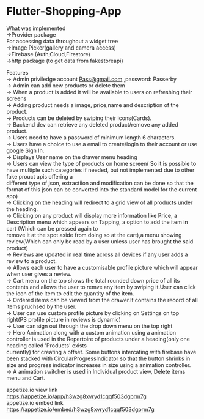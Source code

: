 # Flutter-Shopping-App


What was implemented  
->Provider package  
For accessing data throughout a widget tree  
->Image Picker(gallery and camera access)  
->Firebase (Auth,Cloud,Firestore)  
->http package (to get data from fakestoreapi)  

Features  
-> Admin priviledge account Pass@gmail.com ,password: Passerby  
-> Admin can add new products or delete them  
-> When a product is added it will be available to users on refreshing their screens  
-> Adding product needs a image, price,name and description of the product.  
-> Products can be deleted by swiping their icons(Cards).  
-> Backend dev can retrieve any deleted product/remove any added product.   
-> Users need to have a password of minimum length 6 characters.  
-> Users have a choice to use a email to create/login to their account or use google Sign In.  
-> Displays User name on the drawer menu heading  
-> Users can view the type of products on home screen( So it is possible to have multiple such categories if needed, but not implemented due to other fake prouct apis offering a   
different type of json, extractiion and modification can be done so that the format of this json can be converted into the standard model for the current app)  
-> Clicking on the heading will redirect to a grid view of all products under the heading.  
-> Clicking on any product will display more information like Price, a Description menu which appears on Tapping, a option to add the item in cart (Which can be pressed again to  
remove it at the spot aside from doing so at the cart),a menu showing review(Which can only be read by a user unless user has brought the said product)  
-> Reviews are updated in real time across all devices if any user adds a review to a product.  
-> Allows each user to have a customisable profile picture which will appear when user gives a review.   
-> Cart menu on the top shows the total rounded down price of all its contents and allows the user to remve any item by swiping it.User can click the icon of the item to edit the   quantity of the item.  
-> Ordered items can be viewed from the drawer.It contains the record of all items pruchsed by the user.  
-> User can use custom profile picture by clicking on Settings on top right(PS profile picture in reviews is dynamic)   
-> User can sign out through the drop down menu on the top right  
-> Hero Animation along with a custom animation using a animation controller is used in the Repertoire of products under a heading(only one heading called 'Products' exists  
currently) for creating a offset. Some buttons intercating with firebase have been stacked with CircularProgressIndicator so that the button shrinks in size and progress indicator   increases in size using a animation controller.  
-> A animation switcher is used in Individual product view, Delete items menu and Cart.  

appetize.io view link https://appetize.io/app/h3wzg8xvryd1cqqf503dgprm7g  
appetize.io embed link https://appetize.io/embed/h3wzg8xvryd1cqqf503dgprm7g  
